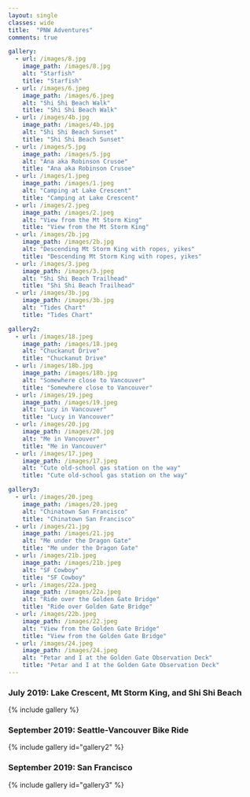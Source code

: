 ```yaml
---
layout: single
classes: wide
title:  "PNW Adventures"
comments: true

gallery:
  - url: /images/8.jpg
    image_path: /images/8.jpg
    alt: "Starfish"
    title: "Starfish"
  - url: /images/6.jpeg
    image_path: /images/6.jpeg
    alt: "Shi Shi Beach Walk"
    title: "Shi Shi Beach Walk" 
  - url: /images/4b.jpg
    image_path: /images/4b.jpg
    alt: "Shi Shi Beach Sunset"
    title: "Shi Shi Beach Sunset"
  - url: /images/5.jpg
    image_path: /images/5.jpg
    alt: "Ana aka Robinson Crusoe"
    title: "Ana aka Robinson Crusoe" 
  - url: /images/1.jpeg
    image_path: /images/1.jpeg
    alt: "Camping at Lake Crescent"
    title: "Camping at Lake Crescent"
  - url: /images/2.jpeg
    image_path: /images/2.jpeg
    alt: "View from the Mt Storm King"
    title: "View from the Mt Storm King"
  - url: /images/2b.jpg
    image_path: /images/2b.jpg
    alt: "Descending Mt Storm King with ropes, yikes"
    title: "Descending Mt Storm King with ropes, yikes"
  - url: /images/3.jpeg
    image_path: /images/3.jpeg
    alt: "Shi Shi Beach Trailhead"
    title: "Shi Shi Beach Trailhead"
  - url: /images/3b.jpg
    image_path: /images/3b.jpg
    alt: "Tides Chart"
    title: "Tides Chart"  

gallery2:
  - url: /images/18.jpeg
    image_path: /images/18.jpeg
    alt: "Chuckanut Drive"
    title: "Chuckanut Drive"
  - url: /images/18b.jpg
    image_path: /images/18b.jpg
    alt: "Somewhere close to Vancouver"
    title: "Somewhere close to Vancouver"
  - url: /images/19.jpeg
    image_path: /images/19.jpeg
    alt: "Lucy in Vancouver"
    title: "Lucy in Vancouver"
  - url: /images/20.jpg
    image_path: /images/20.jpg
    alt: "Me in Vancouver"
    title: "Me in Vancouver"
  - url: /images/17.jpeg
    image_path: /images/17.jpeg
    alt: "Cute old-school gas station on the way"
    title: "Cute old-school gas station on the way"

gallery3:
  - url: /images/20.jpeg
    image_path: /images/20.jpeg
    alt: "Chinatown San Francisco"
    title: "Chinatown San Francisco"
  - url: /images/21.jpg
    image_path: /images/21.jpg
    alt: "Me under the Dragon Gate"
    title: "Me under the Dragon Gate"
  - url: /images/21b.jpeg
    image_path: /images/21b.jpeg
    alt: "SF Cowboy"
    title: "SF Cowboy"
  - url: /images/22a.jpeg
    image_path: /images/22a.jpeg
    alt: "Ride over the Golden Gate Bridge"
    title: "Ride over Golden Gate Bridge"
  - url: /images/22b.jpeg
    image_path: /images/22.jpeg
    alt: "View from the Golden Gate Bridge"
    title: "View from the Golden Gate Bridge"
  - url: /images/24.jpeg
    image_path: /images/24.jpeg
    alt: "Petar and I at the Golden Gate Observation Deck"
    title: "Petar and I at the Golden Gate Observation Deck"
---
```


### July 2019: Lake Crescent, Mt Storm King, and Shi Shi Beach

{% include gallery %}

### September 2019: Seattle-Vancouver Bike Ride

{% include gallery id="gallery2" %}

### September 2019: San Francisco

{% include gallery id="gallery3" %}

